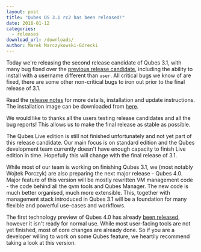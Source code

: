 ```yaml
---
layout: post
title: "Qubes OS 3.1 rc2 has been released!"
date: 2016-01-12
categories:
  - releases
download_url: /downloads/
author: Marek Marczykowski-Górecki
---
```

Today we're releasing the second release candidate of Qubes 3.1, with many bug
fixed over the [previous release candidate][qubes-31-rc1-announced], 
including the ability to install with a username different than `user`.
All critical bugs we know of are fixed, there are some other 
non-critical bugs to iron out prior to the final release of 3.1. 

Read the [release notes][release-notes] for more details, installation and update
instructions. The installation image can be downloaded from [here][download].

We would like to thanks all the users testing release candidates and all the
bug reports! This allows us to make the final release as stable as possible.

The Qubes Live edition is still not finished unfortunately and not yet part of this
release candidate. Our main focus is on standard edition and the Qubes 
development team currently doesn't have enough capacity to finish Live 
edition in time. Hopefully this will change with the final release of 
3.1.

While most of our team is working on finishing Qubes 3.1, we (most notably
Wojtek Porczyk) are also preparing the next major release - Qubes 4.0. Major
feature of this version will be mostly rewritten VM management code - the code
behind all the qvm tools and Qubes Manager. The new code is much better
organised, much more extensible. This, together with management stack
introduced in Qubes 3.1 will be a foundation for many flexible and 
powerful use-cases and workflows.

The first technology preview of Qubes 4.0 has already [been released][qubes-40-tp-release], 
however it isn't ready for normal use. While most user-facing tools are 
not yet finished, most of core changes are already done. So if you are 
a developer willing to work on some Qubes feature, we heartily 
recommend taking a look at this version. 

[qubes-31-rc1-announced]: https://www.qubes-os.org/news/2015/12/08/qubes-OS-3-1-rc1-has-been-released/
[qubes-40-tp-release]: https://groups.google.com/d/msgid/qubes-devel/20151224015122.GA14873%40invisiblethingslab.com
[pv-grub-doc]: https://www.qubes-os.org/doc/managing-vm-kernel/#tocAnchor-1-3
[release-notes]: https://www.qubes-os.org/doc/releases/3.1/release-notes/
[download]: https://www.qubes-os.org/downloads/

